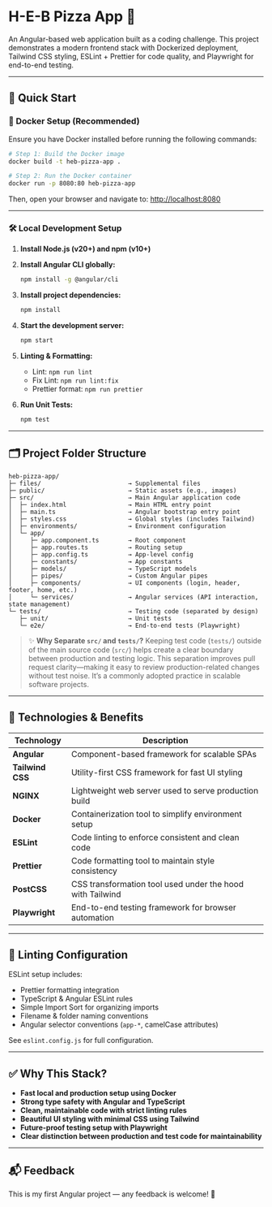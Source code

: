 # H-E-B Pizza App 🍕

An Angular-based web application built as a coding challenge. This project demonstrates a modern frontend stack with Dockerized deployment, Tailwind CSS styling, ESLint + Prettier for code quality, and Playwright for end-to-end testing.

---

## 🚀 Quick Start

### 🐳 Docker Setup (Recommended)
Ensure you have Docker installed before running the following commands:

```bash
# Step 1: Build the Docker image
docker build -t heb-pizza-app .

# Step 2: Run the Docker container
docker run -p 8080:80 heb-pizza-app
```

Then, open your browser and navigate to: [http://localhost:8080](http://localhost:8080)

---

### 🛠️ Local Development Setup

1. **Install Node.js (v20+) and npm (v10+)**
2. **Install Angular CLI globally:**
   ```bash
   npm install -g @angular/cli
   ```
3. **Install project dependencies:**
   ```bash
   npm install
   ```

4. **Start the development server:**
   ```bash
   npm start
   ```

5. **Linting & Formatting:**
   - Lint: `npm run lint`
   - Fix Lint: `npm run lint:fix`
   - Prettier format: `npm run prettier`

6. **Run Unit Tests:**
   ```bash
   npm test
   ```

---

## 🗂️ Project Folder Structure

```
heb-pizza-app/
├─ files/                        → Supplemental files
├─ public/                       → Static assets (e.g., images)
├─ src/                          → Main Angular application code
│  ├─ index.html                 → Main HTML entry point
│  ├─ main.ts                    → Angular bootstrap entry point
│  ├─ styles.css                 → Global styles (includes Tailwind)
│  ├─ environments/              → Environment configuration
│  └─ app/
│     ├─ app.component.ts        → Root component
│     ├─ app.routes.ts           → Routing setup
│     ├─ app.config.ts           → App-level config
│     ├─ constants/              → App constants
│     ├─ models/                 → TypeScript models
│     ├─ pipes/                  → Custom Angular pipes
│     ├─ components/             → UI components (login, header, footer, home, etc.)
│     └─ services/               → Angular services (API interaction, state management)
└─ tests/                        → Testing code (separated by design)
   ├─ unit/                      → Unit tests
   └─ e2e/                       → End-to-end tests (Playwright)
```

> ✨ **Why Separate `src/` and `tests/`?**
Keeping test code (`tests/`) outside of the main source code (`src/`) helps create a clear boundary between production and testing logic. This separation improves pull request clarity—making it easy to review production-related changes without test noise. It’s a commonly adopted practice in scalable software projects.

---

## 🧩 Technologies & Benefits

| Technology     | Description |
|----------------|-------------|
| **Angular**    | Component-based framework for scalable SPAs |
| **Tailwind CSS** | Utility-first CSS framework for fast UI styling |
| **NGINX**      | Lightweight web server used to serve production build |
| **Docker**     | Containerization tool to simplify environment setup |
| **ESLint**     | Code linting to enforce consistent and clean code |
| **Prettier**   | Code formatting tool to maintain style consistency |
| **PostCSS**    | CSS transformation tool used under the hood with Tailwind |
| **Playwright** | End-to-end testing framework for browser automation |

---

## 📏 Linting Configuration

ESLint setup includes:
- Prettier formatting integration
- TypeScript & Angular ESLint rules
- Simple Import Sort for organizing imports
- Filename & folder naming conventions
- Angular selector conventions (`app-*`, camelCase attributes)

See `eslint.config.js` for full configuration.

---

## ✅ Why This Stack?

- **Fast local and production setup using Docker**
- **Strong type safety with Angular and TypeScript**
- **Clean, maintainable code with strict linting rules**
- **Beautiful UI styling with minimal CSS using Tailwind**
- **Future-proof testing setup with Playwright**
- **Clear distinction between production and test code for maintainability**

---

## 📬 Feedback

This is my first Angular project — any feedback is welcome! 🙌
